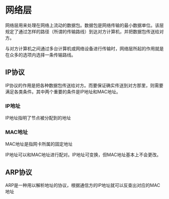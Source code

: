 # 网络层 #
网络层用来处理在网络上流动的数据包。数据包是网络传输的最小数据单位。该层规定了通过怎样的路径（所谓的传输路线）到达对方计算机，并把数据包传送给对方。

与对方计算机之间通过多台计算机或网络设备进行传输时，网络层所起的作用就是在众多的选项内选择一条传输路线。

## IP协议 ##
IP协议的作用是把各种数据包传送给对方。而要保证确实传送到对方那里，则需要满足各类条件。其中两个重要的条件是IP地址和MAC地址。
### IP地址 ###
IP地址指明了节点被分配到的地址

### MAC地址 ###
MAC地址是指网卡所属的固定地址

IP地址可以和MAC地址进行配对。IP地址可变换，但MAC地址基本上不会更改。

## ARP协议 ##
ARP是一种用以解析地址的协议，根据通信方的IP地址就可以反查出对应的MAC地址